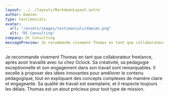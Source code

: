 ```yaml
---
layout: ../../layouts/MarkdownLayout.astro
author: Damien
type: testimonials
avatar:
  url: "/assets/images/testimonials/damien.png"
  alt: "DC Consulting"
company: DC Consulting
messagePreview: Je recommande vivement Thomas en tant que collaborateur freelance, après avoir travaillé avec lui ch...
---
```


Je recommande vivement Thomas en tant que collaborateur freelance, après avoir travaillé avec lui chez Oclock. Sa créativité, sa pédagogie exceptionnelle et son engagement dans son travail sont remarquables. Il excelle à proposer des idées innovantes pour améliorer le contenu pédagogique, tout en expliquant des concepts complexes de manière claire et engageante. Sa qualité de travail est exemplaire, et il respecte toujours les délais. Thomas est un atout précieux pour tout type de mission.
